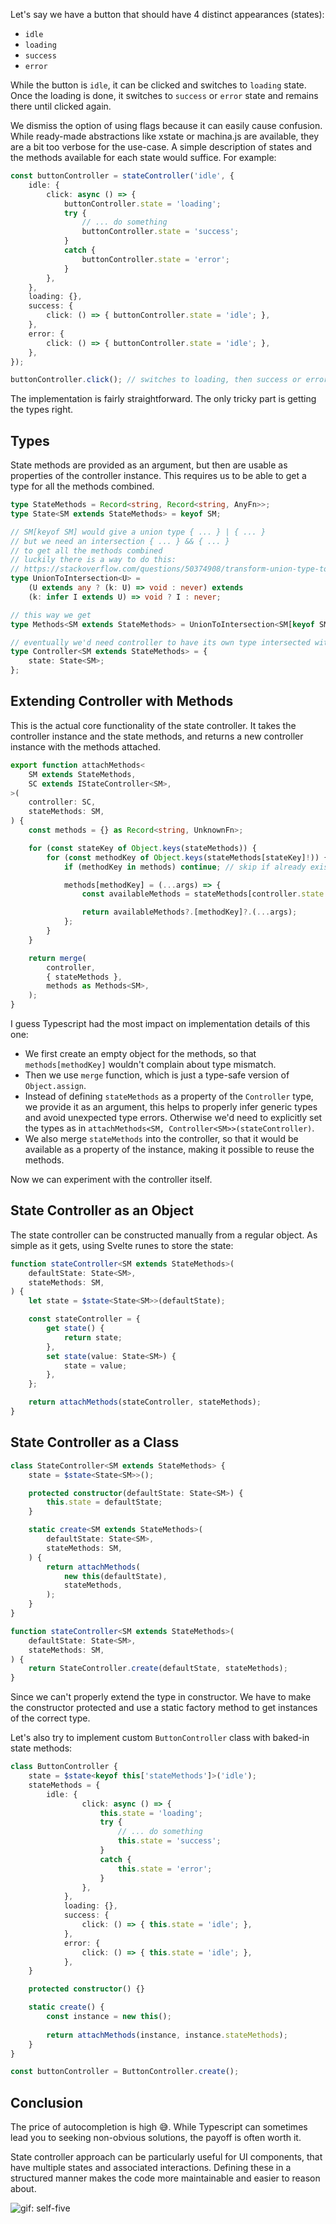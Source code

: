 <script lang="ts">
	import Example from './Example.svelte';
	import selfFive from './self-five.webp';
</script>

Let's say we have a button that should have 4 distinct appearances (states):

- `idle`
- `loading`
- `success`
- `error`

While the button is `idle`, it can be clicked and switches to `loading` state. Once the loading is done, it switches to `success` or `error` state and remains there until clicked again.

We dismiss the option of using flags because it can easily cause confusion. While ready-made abstractions like xstate or machina.js are available, they are a bit too verbose for the use-case. A simple description of states and the methods available for each state would suffice. For example:

<div class="code">

```ts
const buttonController = stateController('idle', {
	idle: {
		click: async () => {
			buttonController.state = 'loading';
			try {
				// ... do something
				buttonController.state = 'success';
			}
			catch {
				buttonController.state = 'error';
			}
		},
	},
	loading: {},
	success: {
		click: () => { buttonController.state = 'idle'; },
	},
	error: {
		click: () => { buttonController.state = 'idle'; },
	},
});

buttonController.click(); // switches to loading, then success or error
```

</div>

<Example />

The implementation is fairly straightforward. The only tricky part is getting the types right.

## Types

State methods are provided as an argument, but then are usable as properties of the controller instance. This requires us to be able to get a type for all the methods combined.

<div class="code">

```ts
type StateMethods = Record<string, Record<string, AnyFn>>;
type State<SM extends StateMethods> = keyof SM;

// SM[keyof SM] would give a union type { ... } | { ... }
// but we need an intersection { ... } && { ... }
// to get all the methods combined
// luckily there is a way to do this:
// https://stackoverflow.com/questions/50374908/transform-union-type-to-intersection-type
type UnionToIntersection<U> =
	(U extends any ? (k: U) => void : never) extends
	(k: infer I extends U) => void ? I : never;

// this way we get
type Methods<SM extends StateMethods> = UnionToIntersection<SM[keyof SM]>;

// eventually we'd need controller to have its own type intersected with Methods<StateMethods>
type Controller<SM extends StateMethods> = {
	state: State<SM>;
};
```

</div>

## Extending Controller with Methods

This is the actual core functionality of the state controller. It takes the controller instance and the state methods, and returns a new controller instance with the methods attached.

<div class="code">

```ts
export function attachMethods<
	SM extends StateMethods,
	SC extends IStateController<SM>,
>(
	controller: SC,
	stateMethods: SM,
) {
	const methods = {} as Record<string, UnknownFn>;

	for (const stateKey of Object.keys(stateMethods)) {
		for (const methodKey of Object.keys(stateMethods[stateKey]!)) {
			if (methodKey in methods) continue; // skip if already exists

			methods[methodKey] = (...args) => {
				const availableMethods = stateMethods[controller.state!];

				return availableMethods?.[methodKey]?.(...args);
			};
		}
	}

	return merge(
		controller,
		{ stateMethods },
		methods as Methods<SM>,
	);
}
```

I guess Typescript had the most impact on implementation details of this one:

- We first create an empty object for the methods, so that `methods[methodKey]` wouldn't complain about type mismatch.
- Then we use `merge` function, which is just a type-safe version of `Object.assign`.
- Instead of defining `stateMethods` as a property of the `Controller` type, we provide it as an argument, this helps to properly infer generic types and avoid unexpected type errors. Otherwise we'd need to explicitly set the types as in `attachMethods<SM, Controller<SM>>(stateController)`.
- We also merge `stateMethods` into the controller, so that it would be available as a property of the instance, making it possible to reuse the methods.

</div>

Now we can experiment with the controller itself.

## State Controller as an Object

The state controller can be constructed manually from a regular object. As simple as it gets, using Svelte runes to store the state:

<div class="code">

```ts
function stateController<SM extends StateMethods>(
	defaultState: State<SM>,
	stateMethods: SM,
) {
	let state = $state<State<SM>>(defaultState);

	const stateController = {
		get state() {
			return state;
		},
		set state(value: State<SM>) {
			state = value;
		},
	};

	return attachMethods(stateController, stateMethods);
}
```

</div>

## State Controller as a Class

<div class="code">

```ts
class StateController<SM extends StateMethods> {
	state = $state<State<SM>>();

	protected constructor(defaultState: State<SM>) {
		this.state = defaultState;
	}

	static create<SM extends StateMethods>(
		defaultState: State<SM>,
		stateMethods: SM,
	) {
		return attachMethods(
			new this(defaultState),
			stateMethods,
		);
	}
}

function stateController<SM extends StateMethods>(
	defaultState: State<SM>,
	stateMethods: SM,
) {
	return StateController.create(defaultState, stateMethods);
}
```

Since we can't properly extend the type in constructor. We have to make the constructor protected and use a static factory method to get instances of the correct type.

</div>

Let's also try to implement custom `ButtonController` class with baked-in state methods:

<div class="code">

```ts
class ButtonController {
	state = $state<keyof this['stateMethods']>('idle');
	stateMethods = {
		idle: {
				click: async () => {
					this.state = 'loading';
					try {
						// ... do something
						this.state = 'success';
					}
					catch {
						this.state = 'error';
					}
				},
			},
			loading: {},
			success: {
				click: () => { this.state = 'idle'; },
			},
			error: {
				click: () => { this.state = 'idle'; },
			},
	}

	protected constructor() {}

	static create() {
		const instance = new this();
		
		return attachMethods(instance, instance.stateMethods);
	}
}

const buttonController = ButtonController.create();
```

</div>

## Conclusion

The price of autocompletion is high 😅. While Typescript can sometimes lead you to seeking non-obvious solutions, the payoff is often worth it.

State controller approach can be particularly useful for UI components, that have multiple states and associated interactions. Defining these in a structured manner makes the code more maintainable and easier to reason about.

![gif: self-five]({selfFive})